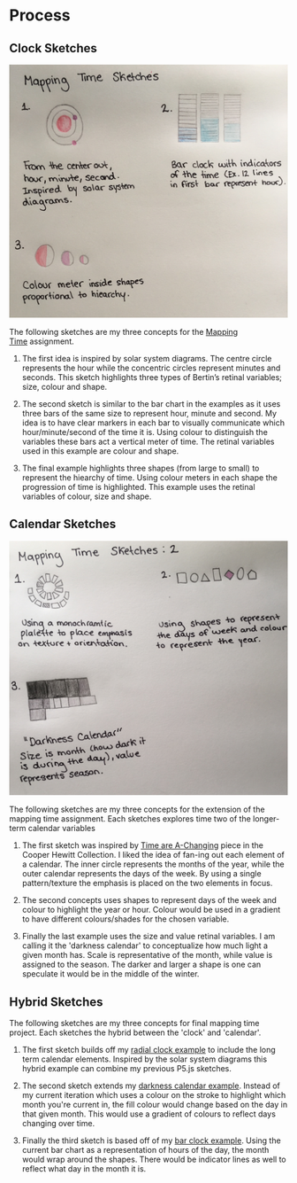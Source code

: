 # Process

## Clock Sketches

![Image of Hand-drawn sketches](https://github.com/lulujordanna/dvia-2019/blob/master/1.mapping-time/process/mappingTime_Sketches.jpg)

The following sketches are my three concepts for the [Mapping Time](https://dvia.samizdat.co/2019/right-twice-a-day/) assignment.

1. The first idea is inspired by solar system diagrams. The centre circle represents the hour while the concentric circles represent minutes and seconds. This sketch highlights three types of Bertin’s retinal variables; size, colour and shape. 

2. The second sketch is similar to the bar chart in the examples as it uses three bars of the same size to represent hour, minute and second. My idea is to have clear markers in each bar to visually communicate which hour/minute/second of the time it is. Using colour to distinguish the variables these bars act a vertical meter of time. The retinal variables used in this example are colour and shape.

3. The final example highlights three shapes (from large to small) to represent the hiearchy of time. Using colour meters in each shape the progression of time is highlighted. This example uses the retinal variables of colour, size and shape.

## Calendar Sketches
![Image of Hand-drawn sketches](https://github.com/lulujordanna/dvia-2019/blob/master/1.mapping-time/process/mappingTime_Sketches2.jpg)

The following sketches are my three concepts for the extension of the mapping time assignment. Each sketches explores time two of the longer-term calendar variables

1. The first sketch was inspired by [Time are A-Changing](https://www.cooperhewitt.org/2018/02/27/times-are-a-changing/) piece in the Cooper Hewitt Collection. I liked the idea of fan-ing out each element of a calendar. The inner circle represents the months of the year, while the outer calendar represents the days of the week. By using a single pattern/texture the emphasis is placed on the two elements in focus. 

2. The second concepts uses shapes to represent days of the week and colour to highlight the year or hour. Colour would be used in a gradient to have different colours/shades for the chosen variable. 

3. Finally the last example uses the size and value retinal variables. I am calling it the 'darkness calendar' to conceptualize how much light a given month has. Scale is representative of the month, while value is assigned to the season. The darker and larger a shape is one can speculate it would be in the middle of the winter. 

## Hybrid Sketches 

The following sketches are my three concepts for final mapping time project. Each sketches the hybrid between the 'clock' and 'calendar'. 

1. The first sketch builds off my [radial clock example](https://github.com/lulujordanna/dvia-2019/tree/master/1.mapping-time/2-radialClock) to include the long term calendar elements. Inspired by the solar system diagrams this hybrid example can combine my previous P5.js sketches. 

2. The second sketch extends my [darkness calendar example](https://github.com/lulujordanna/dvia-2019/tree/master/1.mapping-time/1-date-darknessCalendar). Instead of my current iteration which uses a colour on the stroke to highlight which month you're current in, the fill colour would change based on the day in that given month. This would use a gradient of colours to reflect days changing over time. 

3. Finally the third sketch is based off of my [bar clock example](https://github.com/lulujordanna/dvia-2019/tree/master/1.mapping-time/1-barClock). Using the current bar chart as a representation of hours of the day, the month would wrap around the shapes. There would be indicator lines as well to reflect what day in the month it is. 


